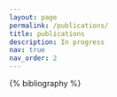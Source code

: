 ```yaml
---
layout: page
permalink: /publications/
title: publications
description: In progress
nav: true
nav_order: 2
---
```


<!-- _pages/publications.md -->
<div class="publications">

{% bibliography %}

</div>
